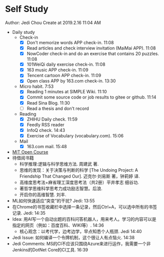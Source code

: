 # Self Study

Author: Jedi Chou
Create at 2019.2.16 11:04 AM

* Daily study
  * Check-in
    -[x] Don't memorize words APP check-in. 11:08
    -[x] Read articles and check interview invitation (MaiMai APP). 11:08
    -[x] NowCoder check-in and do an exercise that contains 20 puzzles. 11:08
    -[x] 101WeiQi daily exercise check-in. 11:08
    -[x] 163 music APP check-in. 11:09
    -[x] Tencent cartoon APP check-in. 11:09
    -[x] Open class APP by 163.com check-in. 13:30

  * Micro habit. 7:53
    -[x] Reading 1 minutes at SIMPLE Wiki. 11:10
    -[x] Commit some source code or job results to gitee or github. 11:14
    -[x] Read Sina Blog. 11:30
    -[ ] Read a thesis and don't record

  * Reading
    -[x] ZHIHU Daily check. 11:59
    -[x] Feedly RSS reader
    -[x] InfoQ check. 14:43
    -[x] Exercise of Vocabulary (vocabulary.com). 15:06

  * Mail
    -[x] 163.com mail. 15:48

* [MIT Open Course](https://ocw.mit.edu/index.htm)
* 待借阅书籍
  * 科学推理:逻辑与科学思维方法. 周建武 著.
  * 思维的发现：关于决策与判断的科学 [The Undoing Project: A Friendship That Changed Our]. 迈克尔·刘易斯 著，钟莉婷 译.
  * 高维度思考法+麻省理工深度思考法（共2册）平井孝志 细谷功.
  * 著哲学思维科学思考力成功励志智慧。后浪.
  * 开启你的高维智慧. 刘丰.
* ML如何快速适应“突变”的干扰? Jedi: 13:55
* 在Chrome的书签收藏栏中选择一条记录，然后Ctrl+A，可以选中所有的书签记录. Jedi: 14:35
* Idea: 用AI写一个自动出题的百科问答机器人，用来考人。学习的内容可以是指定的网页（例如：百度百科、WIKI等）. 14:36
  * 核心观念：以考代学，边考边学，早点知悉个人瓶颈. Jedi 14:40
* Jedi Issue: 如何编译一个令牌机制，这个很让人有点恼火. 14:38
* Jedi Comments: MS的CI不应该只围绕Azure来进行运作，我需要一个非Jenkins的DotNet Core的CI工具. 16:39
